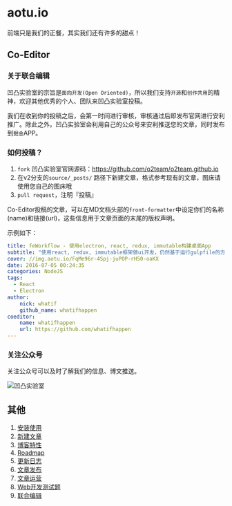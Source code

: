 # aotu.io

前端只是我们的正餐，其实我们还有许多的甜点！

## Co-Editor

### 关于联合编辑

凹凸实验室的宗旨是`面向开发(Open Oriented)`，所以我们支持`开源`和`创作共用`的精神，欢迎其他优秀的个人、团队来凹凸实验室投稿。

我们在收到你的投稿之后，会第一时间进行审核，审核通过后即发布官网进行安利推广。除此之外，凹凸实验室会利用自己的公众号来安利推送您的文章，同时发布到`掘金`APP。

### 如何投稿？

1. `fork` 凹凸实验室官网源码：https://github.com/o2team/o2team.github.io
2. 在v2分支的`source/_posts/` 路径下新建文章，格式参考现有的文章，图床请使用您自己的图床哦
3. `pull request`，注明『投稿』

Co-Editor投稿的文章，可以在MD文档头部的`front-formatter`中设定你们的名称(name)和链接(url)，这些信息用于文章页面的末尾的版权声明。

示例如下：

```yaml
title: feWorkflow - 使用electron, react, redux, immutable构建桌面App
subtitle: "使用react, redux, immutable框架做ui开发，仍然基于运行gulpfile的方案，这样可以使每个使用自己团队的gulp工作流快速接入和自由调整。"
cover: //img.aotu.io/FqMe96r-4Spj-juPOP-rH50-oaKX
date: 2016-07-05 00:24:35
categories: NodeJS
tags:
  - React
  - Electron
author:
    nick: whatif
    github_name: whatifhappen
coeditor:
    name: whatifhappen
    url: https://github.com/whatifhappen
---
```


### 关注公众号

关注公众号可以及时了解我们的信息、博文推送。

![凹凸实验室](https://aotu.io/assets/img/qrcode.jpg)

## 其他

1. [安装使用](https://github.com/o2team/o2team.github.io/wiki/A0-How-to-use)
1. [新建文章](https://github.com/o2team/o2team.github.io/wiki/A1-New-Post)
1. [博客特性](https://github.com/o2team/o2team.github.io/wiki/B0-Features)
1. [Roadmap](https://github.com/o2team/o2team.github.io/wiki/B1-roadmap)
1. [更新日志](https://github.com/o2team/o2team.github.io/wiki/B2-change-logs)
1. [文章发布](https://github.com/o2team/o2team.github.io/wiki/Z0-Publish)
1. [文章运营](https://github.com/o2team/o2team.github.io/wiki/Z1-Operation)
1. [Web开发测试题](https://github.com/o2team/o2team.github.io/wiki/Z2-Web-Developer-Test)
1. [联合编辑](https://github.com/o2team/o2team.github.io/wiki/Z3-Co-Editor)
